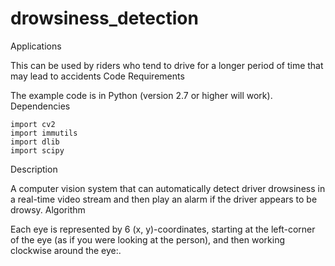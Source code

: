 # drowsiness_detection
Applications

This can be used by riders who tend to drive for a longer period of time that may lead to accidents
Code Requirements

The example code is in Python (version 2.7 or higher will work).
Dependencies

    import cv2
    import immutils
    import dlib
    import scipy

Description

A computer vision system that can automatically detect driver drowsiness in a real-time video stream and then play an alarm if the driver appears to be drowsy.
Algorithm

Each eye is represented by 6 (x, y)-coordinates, starting at the left-corner of the eye (as if you were looking at the person), and then working clockwise around the eye:.


